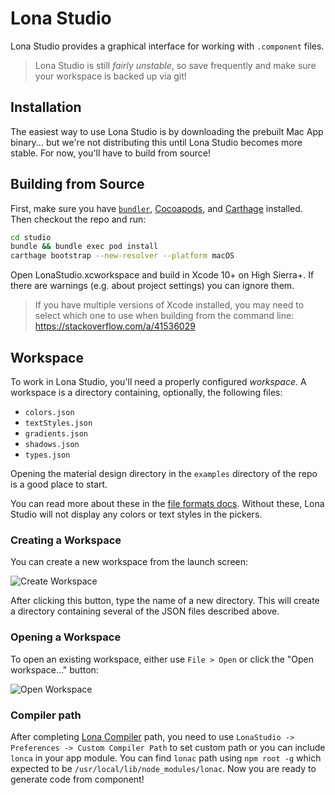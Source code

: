# Lona Studio

Lona Studio provides a graphical interface for working with `.component` files.

> Lona Studio is still _fairly unstable_, so save frequently and make sure your workspace is backed up via git!

## Installation

The easiest way to use Lona Studio is by downloading the prebuilt Mac App binary... but we're not distributing this until Lona Studio becomes more stable. For now, you'll have to build from source!

## Building from Source

First, make sure you have [`bundler`](http://bundler.io/), [Cocoapods](https://cocoapods.org/), and [Carthage](https://github.com/Carthage/Carthage) installed. Then checkout the repo and run:

```bash
cd studio
bundle && bundle exec pod install
carthage bootstrap --new-resolver --platform macOS
```

Open LonaStudio.xcworkspace and build in Xcode 10+ on High Sierra+. If there are warnings (e.g. about project settings) you can ignore them.

> If you have multiple versions of Xcode installed, you may need to select which one to use when building from the command line: https://stackoverflow.com/a/41536029

## Workspace

To work in Lona Studio, you'll need a properly configured _workspace_. A workspace is a directory containing, optionally, the following files:

- `colors.json`
- `textStyles.json`
- `gradients.json`
- `shadows.json`
- `types.json`

Opening the material design directory in the `examples` directory of the repo is a good place to start.

You can read more about these in the [file formats docs](../docs/file-formats/README.md). Without these, Lona Studio will not display any colors or text styles in the pickers.

### Creating a Workspace

You can create a new workspace from the launch screen:

![Create Workspace](../docs/images/create-workspace.png)

After clicking this button, type the name of a new directory. This will create a directory containing several of the JSON files described above.

### Opening a Workspace

To open an existing workspace, either use `File > Open` or click the "Open workspace..." button:

![Open Workspace](../docs/images/open-workspace.png)

### Compiler path
After completing [Lona Compiler](#lona-compiler) path, you need to use `LonaStudio -> Preferences -> Custom Compiler Path` to set custom path or you can include `lonca` in your app module. You can find `lonac` path using `npm root -g` which expected to be `/usr/local/lib/node_modules/lonac`. Now you are ready to generate code from component!  

